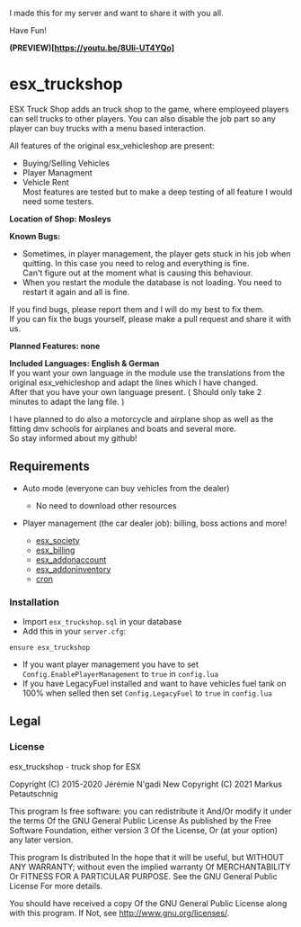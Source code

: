 I made this for my server and want to share it with you all.

Have Fun!

__(PREVIEW)[https://youtu.be/8Uli-UT4YQo]__

# esx_truckshop

ESX Truck Shop adds an truck shop to the game, where employeed players can sell trucks to other players. You can also disable the job part so any player can buy trucks with a menu based interaction.  
  
All features of the original esx_vehicleshop are present:  
- Buying/Selling Vehicles  
- Player Managment  
- Vehicle Rent  
Most features are tested but to make a deep testing of all feature I would need some testers.  

__Location of Shop: Mosleys__ 

__Known Bugs:__  
- Sometimes, in player management, the player gets stuck in his job when quitting. In this case you need to relog and everything is fine.  
Can't figure out at the moment what is causing this behaviour.  
- When you restart the module the database is not loading. You need to restart it again and all is fine.  

  
If you find bugs, please report them and I will do my best to fix them.  
If you can fix the bugs yourself, please make a pull request and share it with us.  
  
__Planned Features: none__  
  
__Included Languages: English & German__  
If you want your own language in the module use the translations from the original esx_vehicleshop and adapt the lines which I have changed.  
After that you have your own language present. ( Should only take 2 minutes to adapt the lang file. )  
  
I have planned to do also a motorcycle and airplane shop as well as the fitting dmv schools for airplanes and boats and several more.  
So stay informed about my github!

## Requirements

* Auto mode (everyone can buy vehicles from the dealer)
  * No need to download other resources

* Player management (the car dealer job): billing, boss actions and more!
  * [esx_society](https://github.com/ESX-Org/esx_society)
  * [esx_billing](https://github.com/ESX-Org/esx_billing)
  * [esx_addonaccount](https://github.com/ESX-Org/esx_addonaccount)
  * [esx_addoninventory](https://github.com/ESX-Org/esx_addoninventory)
  * [cron](https://github.com/ESX-Org/cron)

### Installation

- Import `esx_truckshop.sql` in your database
- Add this in your `server.cfg`:

```
ensure esx_truckshop
```
- If you want player management you have to set `Config.EnablePlayerManagement` to `true` in `config.lua`
- If you have LegacyFuel installed and want to have vehicles fuel tank on 100% when selled then set `Config.LegacyFuel` to `true` in `config.lua`

## Legal

### License

esx_truckshop - truck shop for ESX

Copyright (C) 2015-2020 Jérémie N'gadi
New Copyright (C) 2021 Markus Petautschnig

This program Is free software: you can redistribute it And/Or modify it under the terms Of the GNU General Public License As published by the Free Software Foundation, either version 3 Of the License, Or (at your option) any later version.

This program Is distributed In the hope that it will be useful, but WITHOUT ANY WARRANTY; without even the implied warranty Of MERCHANTABILITY Or FITNESS FOR A PARTICULAR PURPOSE. See the GNU General Public License For more details.

You should have received a copy Of the GNU General Public License along with this program. If Not, see http://www.gnu.org/licenses/.
